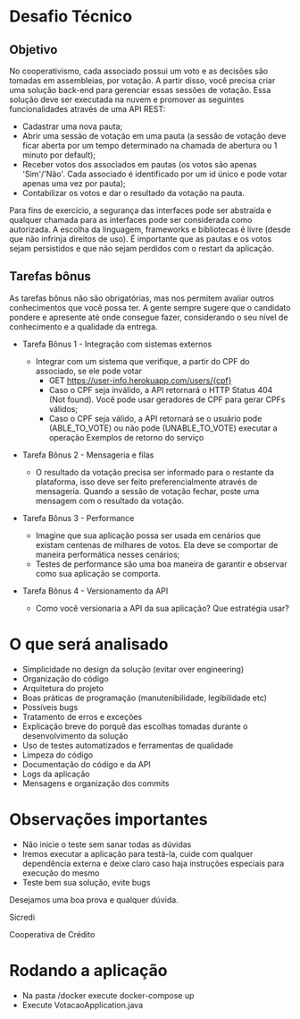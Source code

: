 # Desafio Técnico

## Objetivo

No cooperativismo, cada associado possui um voto e as decisões são tomadas em assembleias, por votação. A partir disso, você precisa criar uma solução back-end para gerenciar essas sessões de votação.
Essa solução deve ser executada na nuvem e promover as seguintes funcionalidades através de uma API REST:
* Cadastrar uma nova pauta;
* Abrir uma sessão de votação em uma pauta (a sessão de votação deve ficar aberta por um tempo
determinado na chamada de abertura ou 1 minuto por default);
* Receber votos dos associados em pautas (os votos são apenas 'Sim'/'Não'. Cada associado é
identificado por um id único e pode votar apenas uma vez por pauta);
* Contabilizar os votos e dar o resultado da votação na pauta.

Para fins de exercício, a segurança das interfaces pode ser abstraída e qualquer chamada para as interfaces pode ser considerada como autorizada. A escolha da linguagem, frameworks e bibliotecas é livre (desde que não infrinja direitos de uso).
É importante que as pautas e os votos sejam persistidos e que não sejam perdidos com o restart da aplicação.

## Tarefas bônus

As tarefas bônus não são obrigatórias, mas nos permitem avaliar outros conhecimentos que você possa ter. A gente sempre sugere que o candidato pondere e apresente até onde consegue fazer, considerando o seu nível de conhecimento e a qualidade da entrega.

* Tarefa Bônus 1 - Integração com sistemas externos
  * Integrar com um sistema que verifique, a partir do CPF do associado, se ele pode votar
    * GET https://user-info.herokuapp.com/users/{cpf}
    * Caso o CPF seja inválido, a API retornará o HTTP Status 404 (Not found). Você pode
    usar geradores de CPF para gerar CPFs válidos;
    * Caso o CPF seja válido, a API retornará se o usuário pode (ABLE_TO_VOTE) ou não
    pode (UNABLE_TO_VOTE) executar a operação
    Exemplos de retorno do serviço

* Tarefa Bônus 2 - Mensageria e filas
  * O resultado da votação precisa ser informado para o restante da plataforma, isso deve ser feito preferencialmente através de mensageria. Quando a sessão de votação fechar, poste uma mensagem com o resultado da votação.

* Tarefa Bônus 3 - Performance
  * Imagine que sua aplicação possa ser usada em cenários que existam centenas de milhares
  de votos. Ela deve se comportar de maneira performática nesses cenários;
  * Testes de performance são uma boa maneira de garantir e observar como sua aplicação se
  comporta.
  
* Tarefa Bônus 4 - Versionamento da API
  * Como você versionaria a API da sua aplicação? Que estratégia usar?

# O que será analisado
* Simplicidade no design da solução (evitar over engineering)
* Organização do código
* Arquitetura do projeto
* Boas práticas de programação (manutenibilidade, legibilidade etc)
* Possíveis bugs
* Tratamento de erros e exceções
* Explicação breve do porquê das escolhas tomadas durante o desenvolvimento da solução
* Uso de testes automatizados e ferramentas de qualidade
* Limpeza do código
* Documentação do código e da API
* Logs da aplicação
* Mensagens e organização dos commits
  
# Observações importantes
* Não inicie o teste sem sanar todas as dúvidas
* Iremos executar a aplicação para testá-la, cuide com qualquer dependência externa e deixe claro
  caso haja instruções especiais para execução do mesmo
* Teste bem sua solução, evite bugs
  

Desejamos uma boa prova e qualquer dúvida.
  
  Sicredi 

  Cooperativa de Crédito

# Rodando a aplicação

* Na pasta /docker execute docker-compose up
* Execute VotacaoApplication.java